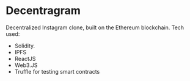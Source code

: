 # Decentragram
Decentralized Instagram clone, built on the Ethereum blockchain. 
Tech used: 
- Solidity.
- IPFS 
- ReactJS
- Web3.JS 
- Truffle for testing smart contracts
